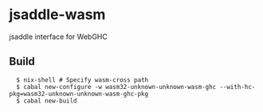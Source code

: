# jsaddle-wasm
jsaddle interface for WebGHC

## Build

```
  $ nix-shell # Specify wasm-cross path
  $ cabal new-configure -w wasm32-unknown-unknown-wasm-ghc --with-hc-pkg=wasm32-unknown-unknown-wasm-ghc-pkg
  $ cabal new-build
```
